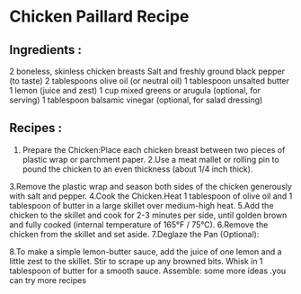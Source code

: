 # Chicken Paillard Recipe

## Ingredients :
2 boneless, skinless chicken breasts
Salt and freshly ground black pepper (to taste)
2 tablespoons olive oil (or neutral oil)
1 tablespoon unsalted butter
1 lemon (juice and zest)
1 cup mixed greens or arugula (optional, for serving)
1 tablespoon balsamic vinegar (optional, for salad dressing)

## Recipes :
1. Prepare the Chicken:Place each chicken breast between two pieces of plastic wrap or parchment paper.
2.Use a meat mallet or rolling pin to pound the chicken to an even thickness (about 1/4 inch thick).

3.Remove the plastic wrap and season both sides of the chicken generously with salt and pepper.
4.Cook the Chicken.Heat 1 tablespoon of olive oil and 1 tablespoon of butter in a large skillet over medium-high heat.
5.Add the chicken to the skillet and cook for 2-3 minutes per side, until golden brown and fully cooked (internal temperature of 165°F / 75°C).
6.Remove the chicken from the skillet and set aside.
7.Deglaze the Pan (Optional):

8.To make a simple lemon-butter sauce, add the juice of one lemon and a little zest to the skillet. Stir to scrape up any browned bits.
Whisk in 1 tablespoon of butter for a smooth sauce.
Assemble:
 some more ideas
.you can try more recipes